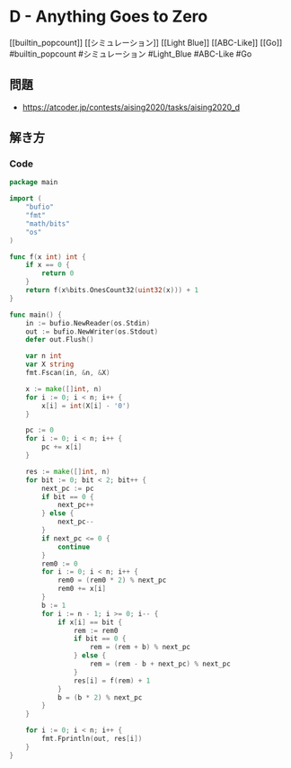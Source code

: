 # D - Anything Goes to Zero
[[builtin_popcount]] [[シミュレーション]] [[Light Blue]] [[ABC-Like]] [[Go]]
#builtin_popcount #シミュレーション #Light_Blue #ABC-Like #Go 

## 問題
- https://atcoder.jp/contests/aising2020/tasks/aising2020_d

## 解き方
### Code
```go
package main

import (
	"bufio"
	"fmt"
	"math/bits"
	"os"
)

func f(x int) int {
	if x == 0 {
		return 0
	}
	return f(x%bits.OnesCount32(uint32(x))) + 1
}

func main() {
	in := bufio.NewReader(os.Stdin)
	out := bufio.NewWriter(os.Stdout)
	defer out.Flush()

	var n int
	var X string
	fmt.Fscan(in, &n, &X)

	x := make([]int, n)
	for i := 0; i < n; i++ {
		x[i] = int(X[i] - '0')
	}

	pc := 0
	for i := 0; i < n; i++ {
		pc += x[i]
	}

	res := make([]int, n)
	for bit := 0; bit < 2; bit++ {
		next_pc := pc
		if bit == 0 {
			next_pc++
		} else {
			next_pc--
		}
		if next_pc <= 0 {
			continue
		}
		rem0 := 0
		for i := 0; i < n; i++ {
			rem0 = (rem0 * 2) % next_pc
			rem0 += x[i]
		}
		b := 1
		for i := n - 1; i >= 0; i-- {
			if x[i] == bit {
				rem := rem0
				if bit == 0 {
					rem = (rem + b) % next_pc
				} else {
					rem = (rem - b + next_pc) % next_pc
				}
				res[i] = f(rem) + 1
			}
			b = (b * 2) % next_pc
		}
	}

	for i := 0; i < n; i++ {
		fmt.Fprintln(out, res[i])
	}
}
```